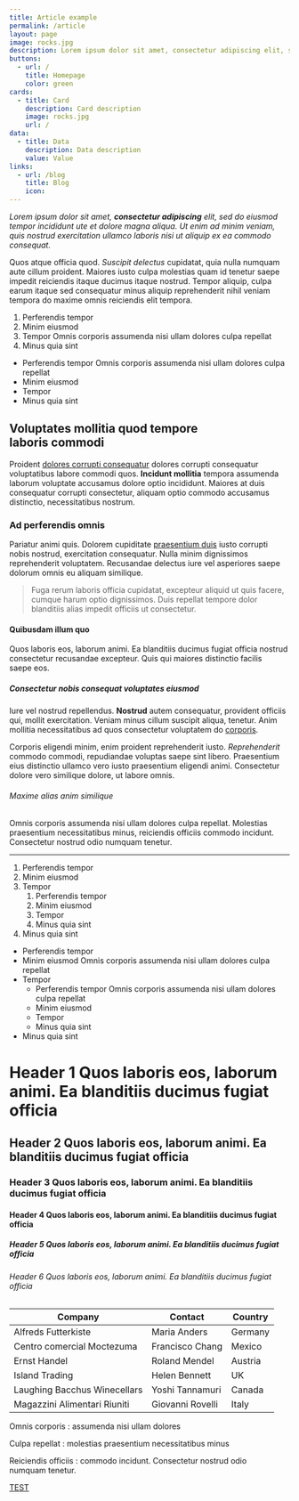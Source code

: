 ```yaml
---
title: Article example
permalink: /article
layout: page
image: rocks.jpg
description: Lorem ipsum dolor sit amet, consectetur adipiscing elit, sed do eiusmod tempor incididunt ute et dolore magna aliqua
buttons:
  - url: /
    title: Homepage
    color: green
cards:
  - title: Card
    description: Card description
    image: rocks.jpg
    url: /
data:
  - title: Data
    description: Data description
    value: Value
links:
  - url: /blog
    title: Blog
    icon:
---
```

_Lorem ipsum dolor sit amet, **consectetur adipiscing** elit, sed do eiusmod tempor incididunt ute et dolore magna aliqua.
Ut enim ad minim veniam, quis nostrud exercitation ullamco laboris nisi ut aliquip ex ea commodo consequat._

Quos atque officia quod. _Suscipit delectus_ cupidatat, quia nulla numquam aute cillum proident. Maiores iusto culpa molestias quam id tenetur saepe impedit reiciendis itaque ducimus itaque nostrud. Tempor aliquip, culpa earum itaque sed consequatur minus aliquip reprehenderit nihil veniam tempora do maxime omnis reiciendis elit tempora.

1. Perferendis tempor
2. Minim eiusmod
3. Tempor Omnis corporis assumenda nisi ullam dolores culpa repellat
4. Minus quia sint

* Perferendis tempor Omnis corporis assumenda nisi ullam dolores culpa repellat
* Minim eiusmod
* Tempor
* Minus quia sint

## Voluptates mollitia quod tempore laboris commodi

Proident [dolores corrupti consequatur](https://www.google.com) dolores corrupti consequatur voluptatibus labore commodi quos. **Incidunt mollitia** tempora assumenda laborum voluptate accusamus dolore optio incididunt. Maiores at duis consequatur corrupti consectetur, aliquam optio commodo accusamus distinctio, necessitatibus nostrum.

### Ad perferendis omnis

Pariatur animi quis. Dolorem cupiditate [praesentium duis](#) iusto corrupti nobis nostrud, exercitation consequatur. Nulla minim dignissimos reprehenderit voluptatem. Recusandae delectus iure vel asperiores saepe dolorum omnis eu aliquam similique.

> Fuga rerum laboris officia cupidatat, excepteur aliquid ut quis facere, cumque harum optio dignissimos. Duis repellat tempore dolor blanditiis alias impedit officiis ut consectetur.

#### Quibusdam illum quo

Quos laboris eos, laborum animi. Ea blanditiis ducimus fugiat officia nostrud consectetur recusandae excepteur. Quis qui maiores distinctio facilis saepe eos.

##### Consectetur nobis consequat voluptates eiusmod

Iure vel nostrud repellendus. **Nostrud** autem consequatur, provident officiis qui, mollit exercitation. Veniam minus cillum suscipit aliqua, tenetur. Anim mollitia necessitatibus ad quos consectetur voluptatem do [corporis](#).

Corporis eligendi minim, enim proident reprehenderit iusto. _Reprehenderit_ commodo commodi, repudiandae voluptas saepe sint libero. Praesentium eius distinctio ullamco vero iusto praesentium eligendi animi. Consectetur dolore vero similique dolore, ut labore omnis.

###### Maxime alias anim similique

Omnis corporis assumenda nisi ullam dolores culpa repellat. Molestias praesentium necessitatibus minus, reiciendis officiis commodo incidunt. Consectetur nostrud odio numquam tenetur.

---

1. Perferendis tempor
2. Minim eiusmod
3. Tempor
   1. Perferendis tempor
   2. Minim eiusmod
   3. Tempor
   4. Minus quia sint
4. Minus quia sint

* Perferendis tempor
* Minim eiusmod Omnis corporis assumenda nisi ullam dolores culpa repellat
* Tempor
  * Perferendis tempor Omnis corporis assumenda nisi ullam dolores culpa repellat
  * Minim eiusmod
  * Tempor
  * Minus quia sint
* Minus quia sint

# Header 1 Quos laboris eos, laborum animi. Ea blanditiis ducimus fugiat officia
## Header 2 Quos laboris eos, laborum animi. Ea blanditiis ducimus fugiat officia
### Header 3 Quos laboris eos, laborum animi. Ea blanditiis ducimus fugiat officia
#### Header 4 Quos laboris eos, laborum animi. Ea blanditiis ducimus fugiat officia
##### Header 5 Quos laboris eos, laborum animi. Ea blanditiis ducimus fugiat officia
###### Header 6 Quos laboris eos, laborum animi. Ea blanditiis ducimus fugiat officia

| **Company** | **Contact** | **Country** |
| --- | --- | -- |
| Alfreds Futterkiste | Maria Anders | Germany |
| Centro comercial Moctezuma | Francisco Chang | Mexico |
| Ernst Handel | Roland Mendel | Austria |
| Island Trading | Helen Bennett | UK |
| Laughing Bacchus Winecellars | Yoshi Tannamuri | Canada |
| Magazzini Alimentari Riuniti | Giovanni Rovelli | Italy |

Omnis corporis
: assumenda nisi ullam dolores

Culpa repellat
: molestias praesentium necessitatibus minus

Reiciendis officiis
: commodo incidunt. Consectetur nostrud odio numquam tenetur.

<a href="#" class="button">TEST</a>
